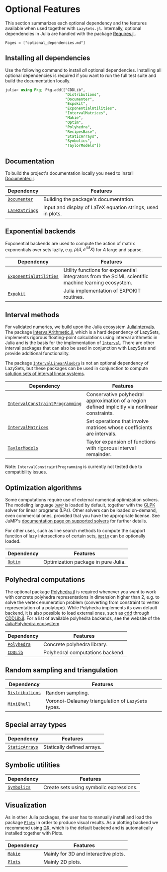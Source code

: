 # Optional Features

This section summarizes each optional dependency and the features available when used together with `LazySets.jl`.
Internally, optional dependencies in Julia are handled with the package [Requires.jl](https://github.com/JuliaPackaging/Requires.jl).

```@contents
Pages = ["optional_dependencies.md"]
```

## Installing all dependencies

Use the following command to install *all* optional dependencies. Installing all optional dependencies is required
if you want to run the full test suite and build the documentation locally. 

```julia
julia> using Pkg; Pkg.add(["CDDLib",
                           "Distributions",
                           "Documenter",
                           "Expokit",
                           "ExponentialUtilities",
                           "IntervalMatrices",
                           "Makie",
                           "Optim",
                           "Polyhedra",
                           "RecipesBase",
                           "StaticArrays",
                           "Symbolics",
                           "TaylorModels"])
```

## Documentation

To build the project's documentation locally you need to install [Documenter.jl](https://github.com/JuliaDocs/Documenter.jl).

|Dependency|Features|
|----------|-------|
|[`Documenter`](https://github.com/JuliaDocs/Documenter.jl) |Building the package's documentation.|
|[`LaTeXStrings`](https://github.com/stevengj/LaTeXStrings.jl) |Input and display of LaTeX equation strings, used in plots.|

## Exponential backends

Exponential backends are used to compute the action of matrix exponentials over sets lazily, e.g. $\rho(d, e^{A \delta} X)$ for $A$ large and sparse.

|Dependency|Features|
|----------|-------|
|[`ExponentialUtilities`](https://github.com/SciML/ExponentialUtilities.jl) | Utility functions for exponential integrators from the SciML scientific machine learning ecosystem.|
|[`Expokit`](https://github.com/acroy/Expokit.jl) |Julia implementation of EXPOKIT routines.|

## Interval methods

For validated numerics, we build upon the Julia ecosystem [JuliaIntervals](https://github.com/JuliaIntervals). The package [IntervalArithmetic.jl](https://github.com/JuliaIntervals/IntervalArithmetic.jl), which is a hard dependency of LazySets, implements rigorous floating-point calculations using interval arithmetic in Julia and is the basis for the implementation of [`Interval`](@ref). There are other interval packages that can also be used in conjunction with LazySets and provide additional functionality.

The package [`IntervalLinearAlgebra`](https://github.com/JuliaIntervals/IntervalLinearAlgebra.jl) is not an optional dependency of LazySets, but these packages can be used in conjunction to compute [solution sets of interval linear systems](https://juliaintervals.github.io/IntervalLinearAlgebra.jl/dev/explanations/solution_set/).

|Dependency|Features|
|----------|-------|
|[`IntervalConstraintProgramming`](https://github.com/JuliaIntervals/IntervalConstraintProgramming.jl) |Conservative polyhedral approximation of a region defined implicitly via nonlinear constraints.|
|[`IntervalMatrices`](https://github.com/JuliaReach/IntervalMatrices.jl) | Set operations that involve matrices whose coefficients are intervals.|
|[`TaylorModels`](https://github.com/JuliaIntervals/TaylorModels.jl) |Taylor expansion of functions with rigorous interval remainder.|

Note: `IntervalConstraintProgramming` is currently not tested due to compatibility issues.

## Optimization algorithms

Some computations require use of external numerical optimization solvers. The modeling language [`JuMP`](https://github.com/jump-dev/JuMP.jl) is loaded by default, together with the [GLPK](https://en.wikipedia.org/wiki/GNU_Linear_Programming_Kit) solver for linear programs (LPs). Other solvers can be loaded on-demand, even commercial ones, provided that you have the appropriate license. See JuMP's [documentation page on supported solvers](https://jump.dev/JuMP.jl/stable/installation/#Supported-solvers) for further details.

For other uses, such as line search methods to compute the support function of lazy intersections of certain sets, [`Optim`](https://github.com/JuliaNLSolvers/Optim.jl) can be optionally loaded. 

|Dependency|Features|
|----------|-------|
|[`Optim`](https://github.com/JuliaNLSolvers/Optim.jl) |Optimization package in pure Julia.|


## Polyhedral computations

The optional package [Polyhedra.jl](http://github.com/JuliaPolyhedra/Polyhedra.jl) is required whenever you want to work with concrete polyhedra representations in dimension higher than 2, e.g. to solve the vertex enumeration problem (converting from constraint to vertex representation of a polytope). While Polyhedra implements its own default backend, it is also possible to load external ones, such as [cdd](https://www.inf.ethz.ch/personal/fukudak/cdd_home/) through [CDDLib.jl](https://github.com/JuliaPolyhedra/CDDLib.jl). For a list of available polyhedra backends, see the website of the [JuliaPolyhedra ecosystem](https://juliapolyhedra.github.io/).

|Dependency|Features|
|----------|-------|
|[`Polyhedra`](http://github.com/JuliaPolyhedra/Polyhedra.jl) |Concrete polyhedra library.|
|[`CDDLib`](https://github.com/JuliaPolyhedra/CDDLib.jl) |Polyhedral computations backend.|

## Random sampling and triangulation

|Dependency|Features|
|----------|-------|
|[`Distributions`](https://github.com/JuliaStats/Distributions.jl) |Random sampling.|
|[`MiniQhull`](https://github.com/gridap/MiniQhull.jl) |Voronoi-Delaunay triangulation of `LazySets` types.|


## Special array types

|Dependency|Features|
|----------|-------|
|[`StaticArrays`](https://github.com/JuliaArrays/StaticArrays.jl) |Statically defined arrays.|


## Symbolic utilities

|Dependency|Features|
|----------|-------|
|[`Symbolics`](https://github.com/JuliaSymbolics/Symbolics.jl) |Create sets using symbolic expressions.|

## Visualization

As in other Julia packages, the user has to manually install and load the package [`Plots`](https://github.com/JuliaPlots/Plots.jl) in order to produce visual results. As a plotting backend we recommend using [GR](https://github.com/jheinen/GR.jl), which is the default backend and is automatically installed together with Plots.

|Dependency|Features|
|----------|-------|
|[`Makie`](https://github.com/JuliaPlots/Makie.jl) |Mainly for 3D and interactive plots.|
|[`Plots`](https://github.com/JuliaPlots/Plots.jl) |Mainly 2D plots.|
